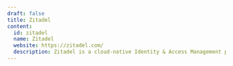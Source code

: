 ```yaml
---
draft: false
title: Zitadel
content:
  id: zitadel
  name: Zitadel
  website: https://zitadel.com/
  description: Zitadel is a cloud-native Identity & Access Management platform built for the cloud era.
---
```

